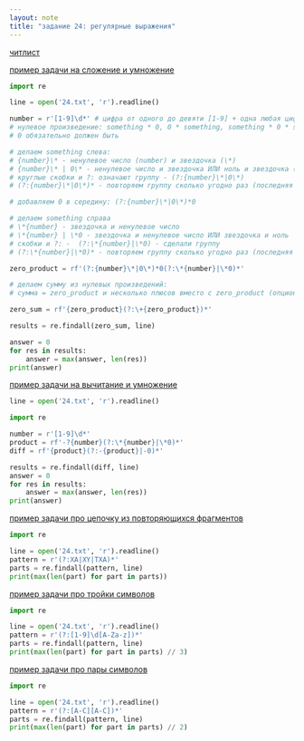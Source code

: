 ```yaml
---
layout: note
title: "задание 24: регулярные выражения"
---
```


[читлист](https://cheatography.com/davechild/cheat-sheets/regular-expressions/)

[пример задачи на сложение и умножение](https://education.yandex.ru/ege/task/d1b752f8-587f-47c2-8187-7975a7684715)

```python
import re

line = open('24.txt', 'r').readline()

number = r'[1-9]\d*' # цифра от одного до девяти [1-9] + одна любая цифра \d сколько угодно раз (*)
# нулевое произведение: something * 0, 0 * something, something * 0 * something
# 0 обязательно должен быть

# делаем something слева:
# {number}\* - ненулевое число (number) и звездочка (\*)
# {number}\* | 0\* - ненулевое число и звездочка ИЛИ ноль и звездочка (перед звездочками стоит \)
# круглые скобки и ?: означают группу - (?:{number}\*|0\*)
# (?:{number}\*|0\*)* - повторяем группу сколько угодно раз (последняя звездочка без *)

# добавляем 0 в середину: (?:{number}\*|0\*)*0

# делаем something справа
# \*{number} - звездочка и ненулевое число
# \*{number} | \*0 - звездочка и ненулевое число ИЛИ звездочка и ноль
# скобки и ?: -  (?:\*{number}|\*0) - сделали группу
# (?:\*{number}|\*0)* - повторяем группу сколько угодно раз (последняя звездочка без *)

zero_product = rf'(?:{number}\*|0\*)*0(?:\*{number}|\*0)*'

# делаем сумму из нулевых произведений:
# сумма = zero_product и несколько плюсов вместо с zero_product (опционально)

zero_sum = rf'{zero_product}(?:\+{zero_product})*'

results = re.findall(zero_sum, line)

answer = 0
for res in results:
    answer = max(answer, len(res))
print(answer)
```

[пример задачи на вычитание и умножение](https://education.yandex.ru/ege/task/60136ef5-552a-4bc0-9224-2914e321d93b)

```python
line = open('24.txt', 'r').readline()

import re

number = r'[1-9]\d*'
product = rf'-?{number}(?:\*{number}|\*0)*'
diff = rf'{product}(?:-{product}|-0)*'

results = re.findall(diff, line)
answer = 0
for res in results:
    answer = max(answer, len(res))
print(answer)
```

[пример задачи про цепочку из повторяющихся фрагментов](https://education.yandex.ru/ege/task/543670ff-52fb-4d26-86f8-c82350ecb28b)

```python
import re

line = open('24.txt', 'r').readline()
pattern = r'(?:XA|XY|TXA)*'
parts = re.findall(pattern, line)
print(max(len(part) for part in parts))
```

[пример задачи про тройки символов](https://education.yandex.ru/ege/task/6f3cbabe-5d81-415e-8f8f-2f6c1c3ff308)

```python
import re

line = open('24.txt', 'r').readline()
pattern = r'(?:[1-9]\d[A-Za-z])*'
parts = re.findall(pattern, line)
print(max(len(part) for part in parts) // 3)
```

[пример задачи про пары символов](https://education.yandex.ru/ege/task/f05f88d6-f4c2-4bc5-84bd-d9e7ffffb9bd)
```python
import re

line = open('24.txt', 'r').readline()
pattern = r'(?:[A-C][A-C])*'
parts = re.findall(pattern, line)
print(max(len(part) for part in parts) // 2)
```